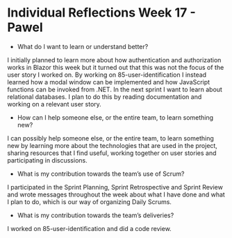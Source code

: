 # Individual Reflections Week 17 - Pawel

* What do I want to learn or understand better?

I initially planned to learn more about how authentication and authorization works in Blazor this week but it turned out that this was not the focus of the user story I worked on. By working on 85-user-identification I instead learned how a modal window can be implemented and how JavaScript functions can be invoked from .NET. In the next sprint I want to learn about relational databases. I plan to do this by reading documentation and working on a relevant user story.

* How can I help someone else, or the entire team, to learn something new?

I can possibly help someone else, or the entire team, to learn something new by learning more about the technologies that are used in the project, sharing resources that I find useful, working together on user stories and participating in discussions.

* What is my contribution towards the team’s use of Scrum?

I participated in the Sprint Planning, Sprint Retrospective and Sprint Review and wrote messages throughout the week about what I have done and what I plan to do, which is our way of organizing Daily Scrums.

* What is my contribution towards the team’s deliveries?

I worked on 85-user-identification and did a code review.
